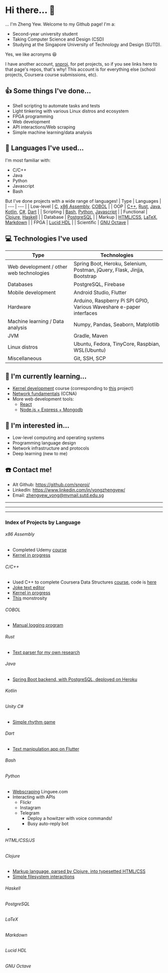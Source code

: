 # Hi there... :wave:
... I'm Zheng Yew. Welcome to my Github page! I'm a:
- Second-year university student
- Taking Computer Science and Design (CSD)
- Studying at the Singapore University of Technology and Design (SUTD).

Yes, we like acronyms :laughing:

I have another account, [snproj](https://github.com/snproj), for pet projects, so if you see links here to that page's repos, that's why! This account is for everything else (school projects, Coursera course submissions, etc).

## :thumbsup: Some things I've done...
- Shell scripting to automate tasks and tests
- Light tinkering with various Linux distros and ecosystem
- FPGA programming
- Web development
- API interactions/Web scraping
- Simple machine learning/data analysis

## :pencil: Languages I've used...

I'm most familiar with:
- C/C++
- Java
- Python
- Javascript
- Bash

But I've done projects with a wide range of languages!
| Type | Languages |
| --- | --- |
| Low-level | [C](#c), [x86 Assembly](#x86-assembly), [COBOL](#cobol) |
| OOP | [C++](#c), [Rust](#rust), [Java](#java), [Kotlin](#kotlin), [C#](#unity-c), [Dart](#dart) |
| Scripting | [Bash](#bash), [Python](#python), [Javascript](#htmlcssjs) |
| Functional | [Clojure](#clojure), [Haskell](#haskell) |
| Database | [PostgreSQL](#postgresql) |
| Markup | [HTML/CSS](#htmlcssjs), [LaTeX](#latex), [Markdown](#markdown) |
| FPGA | [Lucid HDL](#lucid-hdl) |
| Scientific | [GNU Octave](#gnu-octave) |

## :computer: Technologies I've used
| Type | Technologies |
| --- | --- |
| Web development / other web technologies | Spring Boot, Heroku, Selenium, Postman, jQuery, Flask, Jinjja, Bootstrap |
| Databases | PostgreSQL, Firebase |
| Mobile development | Android Studio, Flutter |
| Hardware | Arduino, Raspberry Pi SPI GPIO, Various Waveshare e-paper interfaces |
| Machine learning / Data analysis | Numpy, Pandas, Seaborn, Matplotlib |
| JVM | Gradle, Maven |
| Linux distros | Ubuntu, Fedora, TinyCore, Raspbian, WSL(Ubuntu)|
| Miscellaneous | Git, SSH, SCP |

## :school: I'm currently learning...
- [Kernel development](https://www.udemy.com/course/developing-a-multithreaded-kernel-from-scratch/) course (corresponding to [this](https://github.com/snproj/sunriseKernel) project)
- [Network fundamentals](https://www.udemy.com/course/complete-networking-fundamentals-course-ccna-start/) (CCNA)
- More web development tools:
  - [React](https://www.udemy.com/course/react-the-complete-guide-incl-redux/)
  - [Node.js + Express + Mongodb](https://www.udemy.com/course/nodejs-express-mongodb-bootcamp/)

## :telescope: I'm interested in...
- Low-level computing and operating systems
- Programming language design
- Network infrastructure and protocols
- Deep learning (new to me)

## :phone: Contact me!
- Alt Github: https://github.com/snproj/
- LinkedIn: https://www.linkedin.com/in/yongzhengyew/
- Email: zhengyew_yong@mymail.sutd.edu.sg

---
---
---
### Index of Projects by Language
###### x86 Assembly
- Completed Udemy [course](https://ude.my/UC-4a5e721b-bf77-4e12-b0e9-00dc8a083cbe/)
- [Kernel in progress](https://github.com/snproj/sunriseKernel)
###### C/C++
- Used C++ to complete Coursera Data Structures [course](https://www.coursera.org/account/accomplishments/certificate/8BBTJK6E4QUC), code is [here](https://github.com/YongZhengYew/DataStructuresInC)
- [Joke text editor](https://github.com/snproj/ediac)
- [Kernel in progress](https://github.com/snproj/sunriseKernel)
- [This](https://replit.com/join/awynhcatfg-sonnenaufgang) monstrosity
###### COBOL
- [Manual logging program](https://github.com/snproj/COUNTER)
###### Rust
- [Text parser for my own research](https://github.com/snproj/string_tree)
###### Java
- [Spring Boot backend, with PostgreSQL, deployed on Heroku](https://github.com/YongZhengYew/wHeReGotTimeFind_backend)
###### Kotlin
###### Unity C#
- [Simple rhythm game](https://github.com/snproj/ProjektZero2DGame)
###### Dart
- [Text manipulation app on Flutter](https://github.com/snproj/heckin_Brain)
###### Bash
###### Python
- [Webscraping](https://github.com/snproj/OpenDict) Linguee.com
- Interacting with APIs
  - Flickr
  - Instagram
  - Telegram
    - Deploy a howitzer with voice commands!
    - Busy auto-reply bot
- 
###### HTML/CSS/JS
###### Clojure
- [Markup language, parsed by Clojure, into typesetted HTML/CSS](https://github.com/snproj/dualwriter)
- [Simple filesystem interactions](https://github.com/snproj/aegiseculock)
###### Haskell
###### PostgreSQL
###### LaTeX
###### Markdown
###### Lucid HDL
###### GNU Octave

<!--
**YongZhengYew/YongZhengYew** is a ✨ _special_ ✨ repository because its `README.md` (this file) appears on your GitHub profile.

Here are some ideas to get you started:

- 🔭 I’m currently working on ...
- 🌱 I’m currently learning ...
- 👯 I’m looking to collaborate on ...
- 🤔 I’m looking for help with ...
- 💬 Ask me about ...
- 📫 How to reach me: ...
- 😄 Pronouns: ...
- ⚡ Fun fact: ...
-->
